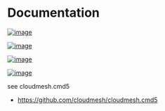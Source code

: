 Documentation
=============


[![image](https://img.shields.io/travis/TankerHQ/cloudmesh-sshd.svg?branch=main)](https://travis-ci.org/TankerHQ/cloudmesn-sshd)

[![image](https://img.shields.io/pypi/pyversions/cloudmesh-sshd.svg)](https://pypi.org/project/cloudmesh-sshd)

[![image](https://img.shields.io/pypi/v/cloudmesh-sshd.svg)](https://pypi.org/project/cloudmesh-sshd/)

[![image](https://img.shields.io/github/license/TankerHQ/python-cloudmesh-sshd.svg)](https://github.com/TankerHQ/python-cloudmesh-sshd/blob/main/LICENSE)

see cloudmesh.cmd5

* https://github.com/cloudmesh/cloudmesh.cmd5
